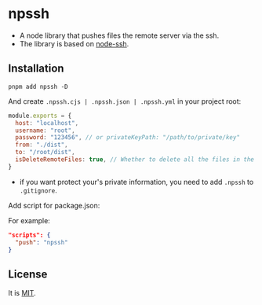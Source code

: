 # npssh

- A node library that pushes files the remote server via the ssh.
- The library is based on [node-ssh](https://github.com/steelbrain/node-ssh).

## Installation

```shell
pnpm add npssh -D
```

And create `.npssh.cjs | .npssh.json | .npssh.yml` in your project root:
```js
module.exports = {
  host: "localhost",
  username: "root",
  password: "123456", // or privateKeyPath: "/path/to/private/key"
  from: "./dist",
  to: "/root/dist",
  isDeleteRemoteFiles: true, // Whether to delete all the files in the remote folder. default value: false 
}
```
- if you want protect your's private information, you need to add `.npssh` to `.gitignore`.

Add script for package.json:

For example:
```json
"scripts": {
  "push": "npssh"
}
```

## License

It is [MIT]("./LICENSE").
